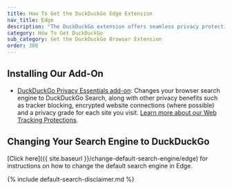 ```yaml
---
title: How To Get the DuckDuckGo Edge Extension
nav_title: Edge
description: "The DuckDuckGo extension offers seamless privacy protection for your browser: tracker blocking, cookie protection, private search, email protection, and more."
category: How To Get DuckDuckGo
sub_category: Get the DuckDuckGo Browser Extension
order: 300
---
```


## Installing Our Add-On

-   [DuckDuckGo Privacy Essentials add-on](https://microsoftedge.microsoft.com/addons/detail/caoacbimdbbljakfhgikoodekdnlcgpk):
    Changes your browser search engine to DuckDuckGo Search, along with other privacy benefits such as tracker blocking, encrypted website connections (where possible) and a privacy grade for each site you visit. <a href="{{ site.baseurl }}/privacy/web-tracking-protections/">Learn more about our Web Tracking Protections</a>.

## Changing Your Search Engine to DuckDuckGo

[Click here]({{ site.baseurl }}/change-default-search-engine/edge) for instructions on how to change the default search engine in Edge.

{% include default-search-disclaimer.md %}
